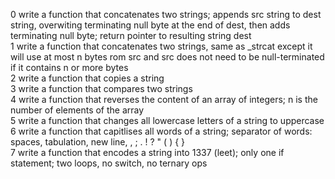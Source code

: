0 write a function that concatenates two strings; appends src string to dest string, overwiting terminating null byte at the end of dest, then adds terminating null byte; return pointer to resulting string dest  
1 write a function that concatenates two strings, same as _strcat except it will use at most n bytes rom src and src does not need to be null-terminated if it contains n or more bytes  
2 write a function that copies a string  
3 write a function that compares two strings  
4 write a function that reverses the content of an array of integers; n is the number of elements of the array  
5 write a function that changes all lowercase letters of a string to uppercase  
6 write a function that capitlises all words of a string; separator of words: spaces, tabulation, new line, , ; . ! ? " ( ) { }  
7 write a function that encodes a string into 1337 (leet); only one if statement; two loops, no switch, no ternary ops  
